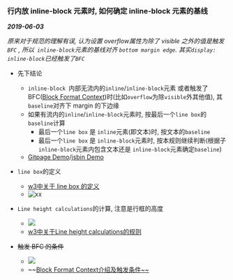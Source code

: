 ### 行内放 inline-block 元素时, 如何确定  inline-block 元素的基线

_**2019-06-03**_

_原来对于规范的理解有误, 认为设置 overflow属性为除了 visible 之外的值是触发 `BFC` , 所以` inline-block`元素的基线对齐 `bottom margin edge`. 其实`display: inline-block`已经触发了`BFC`_

- 先下结论
  - `inline-block `内部无流内的`inline`/`inline-block`元素 或者触发了 BFC([Block Format Context](<https://developer.mozilla.org/en-US/docs/Web/Guide/CSS/Block_formatting_context>))时(比如`overflow`为除`visible`外其他值), 其 `baseline`对齐下 margin 的下边缘
  - 如果有流内的`inline`/`inline-block`元素时, 按最后一个`line box`的 `baseline`计算
    - 最后一个`line box` 是 `inline`元素(即文本)时, 按文本的`baseline`
    - 最后一个`line box` 是 `inline-block`元素时, 按本规则继续判断(根据子`inline-block`元素内包含文本还是 `inline-block`元素确定`baseline`)
  - [Gitpage Demo](http://thxiami.github.io/miao/note/baseline-rule-of-Inline-block-element.html)/[jsbin Demo](https://jsbin.com/bidatucexo/3/edit?html,css,output)

- `line box`的定义
  - [w3中关于 line box 的定义](<https://www.w3.org/TR/CSS2/visuren.html#inline-formatting>)
  - ![xx](https://ws4.sinaimg.cn/large/006tNc79ly1g3g00qwo3tj315z0g07ak.jpg)
- `Line height calculations`的计算, 注意是行框的高度
  - ![](https://ws1.sinaimg.cn/large/006tNc79ly1g3nqbo7jb0j317p0ljkj0.jpg)
  - [w3中关于Line height calculations的规则](<https://www.w3.org/TR/CSS2/visudet.html#line-height>)
- ~~触发 BFC 的条件~~
  - ~~![](https://ws2.sinaimg.cn/large/006tNc79ly1g3g4gym9hgj30vu0npafb.jpg)~~
  - ~~[Block Format Context介绍及触发条件~~](<https://developer.mozilla.org/en-US/docs/Web/Guide/CSS/Block_formatting_context>)